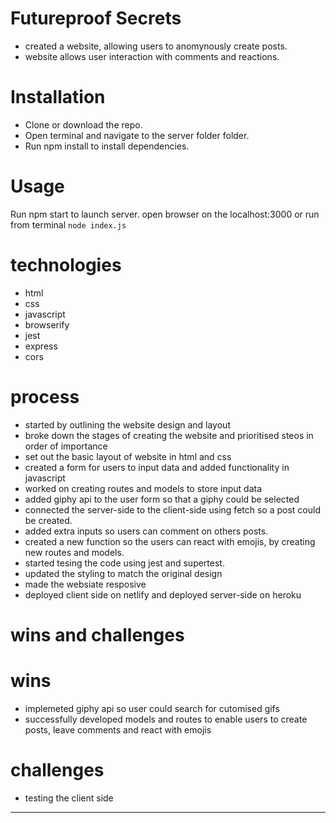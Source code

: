 # Futureproof Secrets

- created a website, allowing users to anomynously create posts.
- website allows user interaction with comments and reactions.

# Installation

- Clone or download the repo.
- Open terminal and navigate to the server folder folder.
- Run npm install to install dependencies.

# Usage

Run npm start to launch server.
open browser on the localhost:3000 or run from terminal `node index.js`

# technologies

- html
- css
- javascript
- browserify
- jest
- express
- cors

# process

- started by outlining the website design and layout
- broke down the stages of creating the website and prioritised steos in order of importance
- set out the basic layout of website in html and css
- created a form for users to input data and added functionality in javascript
- worked on creating routes and models to store input data
- added giphy api to the user form so that a giphy could be selected
- connected the server-side to the client-side using fetch so a post could be created.
- added extra inputs so users can comment on others posts.
- created a new function so the users can react with emojis, by creating new routes and models.
- started tesing the code using jest and supertest.
- updated the styling to match the original design
- made the websiate resposive
- deployed client side on netlify and deployed server-side on heroku

# wins and challenges

# wins

- implemeted giphy api so user could search for cutomised gifs
- successfully developed models and routes to enable users to create posts, leave comments and react with emojis

# challenges

- testing the client side

---
